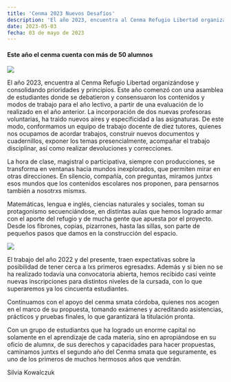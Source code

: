 ```yaml
---
title: 'Cenma 2023 Nuevos Desafíos'
description: 'El año 2023, encuentra al Cenma Refugio Libertad organizándose y consolidando prioridades y principios.'
date: 2023-05-03
fecha: 03 de mayo de 2023
---
```


#### Este año el cenma cuenta con más de 50 alumnos

![](https://i.imgur.com/d53EW3c.jpg)

El año 2023, encuentra al Cenma Refugio Libertad organizándose y consolidando prioridades y principios.
Este año comenzó con una asamblea de estudiantes donde se debatieron y consensuaron los contenidos y modos de trabajo para el año lectivo, a partir de una evaluación de lo realizado en el año anterior. 
La incorporación de dos nuevas profesoras voluntarias, ha traìdo nuevos aires y especificidad a las asignaturas. De este modo, conformamos un equipo de trabajo docente de diez tutores, quienes nos ocupamos de acordar trabajos, construir nuevos documentos y cuadernillos, exponer los temas presencialmente, acompañar el  trabajo disciplinar, así como realizar devoluciones y correcciones.

La hora de clase, magistral o participativa, siempre con producciones, se transforma en ventanas hacia mundos inexplorados, que permiten mirar en otras direcciones. En silencio, compañía, con preguntas, miramos juntxs esos mundos que los contenidos escolares nos proponen, para pensarnos también a nosotrxs mismxs.

Matemáticas, lengua e inglés, ciencias naturales y sociales, toman su protagonismo secuenciándose,  en distintas aulas que hemos logrado armar con el  aporte del refugio y de mucha gente que apuesta por el proyecto. Desde los fibrones, copias, pizarrones, hasta las sillas, son parte de pequeños pasos que damos en la construcción del espacio.

![](https://i.imgur.com/RqFffEO.jpg)

El trabajo del año 2022 y del presente, traen expectativas sobre la posibilidad de tener cerca a lxs primeros egresadxs. Además y si bien no se ha realizado todavía una convocatoria abierta, hemos recibido casi veinte nuevas inscripciones para distintos niveles de la cursada, con lo que superaremos ya los cincuenta estudiantes.

Continuamos con el apoyo del  cenma smata córdoba, quienes nos acogen en el marco de su propuesta, tomando exámenes y acreditando asistencias, prácticos y pruebas finales, lo que garantizará la titulación pronta.

Con un grupo de estudiantxs que ha logrado un enorme capital no solamente en el aprendizaje de cada materia, sino en apropiándose en su oficio de alumnx, de sus derechos y capacidades para hacer propuestas, caminamos juntxs el segundo año del  Cenma smata que seguramente, es uno de los primeros de muchos hermosos años que vendrán.

 Silvia Kowalczuk
